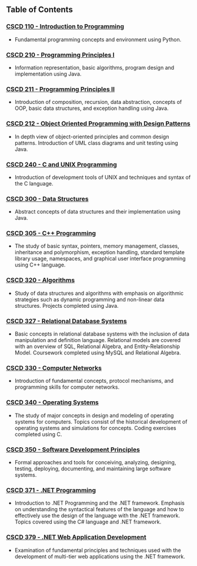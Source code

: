 ## Table of Contents
### [CSCD 110 - Introduction to Programming](/cscd110)
* Fundamental programming concepts and environment using Python.
### [CSCD 210 - Programming Principles I](/cscd210)
* Information representation, basic algorithms, program design and implementation using Java.
### [CSCD 211 - Programming Principles II](/cscd211)
* Introduction of composition, recursion, data abstraction, concepts of OOP, basic data structures, and exception handling using Java.
### [CSCD 212 - Object Oriented Programming with Design Patterns](/cscd212)
* In depth view of object-oriented principles and common design patterns. Introduction of UML class diagrams and unit testing using Java.
### [CSCD 240 - C and UNIX Programming](/cscd240)
* Introduction of development tools of UNIX and techniques and syntax of the C language.
### [CSCD 300 - Data Structures](/cscd300)
* Abstract concepts of data structures and their implementation using Java.
### [CSCD 305 - C++ Programming](/cscd305)
* The study of basic syntax, pointers, memory management, classes, inheritance and polymorphism, exception handling, standard template library usage, namespaces, and graphical user interface programming using C++ language.
### [CSCD 320 - Algorithms](/cscd320)
* Study of data structures and algorithms with emphasis on algorithmic strategies such as dynamic programming and non-linear data structures. Projects completed using Java.
### [CSCD 327 - Relational Database Systems](/cscd327)
* Basic concepts in relational database systems with the inclusion of data manipulation and definition language. Relational models are covered with an overview of SQL, Relational Algebra, and Entity-Relationship Model. Coursework completed using MySQL and Relational Algebra.
### [CSCD 330 - Computer Networks](/cscd330)
* Introduction of fundamental concepts, protocol mechanisms, and programming skills for computer networks.
### [CSCD 340 - Operating Systems](/cscd340)
* The study of major concepts in design and modeling of operating systems for computers. Topics consist of the historical development of operating systems and simulations for concepts. Coding exercises completed using C. 
### [CSCD 350 - Software Development Principles](/cscd350)
* Formal approaches and tools for conceiving, analyzing, designing, testing, deploying, documenting, and maintaining large software systems.
### [CSCD 371 - .NET Programming](https://github.com/xiokd/EWU-CSCD371-2022-Winter)
* Introduction to .NET Programming and the .NET framework. Emphasis on understanding the syntactical features of the language and how to effectively use the design of the language with the .NET framework. Topics covered using the C# language and .NET framework.
### [CSCD 379 - .NET Web Application Development](https://github.com/xiokd/EWU-CSCD379-2022-Spring)
* Examination of fundamental principles and techniques used with the development of multi-tier web applications using the .NET framework.
